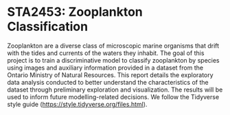 # STA2453: Zooplankton Classification
Zooplankton are a diverse class of microscopic marine organisms that drift with the tides and currents of the waters they inhabit. The goal of this project is to train a discriminative model to classify zooplankton by species using images and auxiliary information provided in a dataset from the Ontario Ministry of Natural Resources. This report details the exploratory data analysis conducted to better understand the characteristics of the dataset through preliminary exploration and visualization. The results will be used to inform future modelling-related decisions. 
We follow the Tidyverse style guide (https://style.tidyverse.org/files.html).
